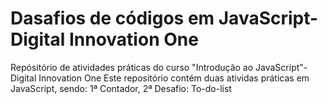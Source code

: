 # Dasafios de códigos em JavaScript- Digital Innovation One

Repósitório de atividades práticas do curso "Introdução ao JavaScript"- Digital Innovation One
Este repositório contém duas atividas práticas em JavaScript, sendo:
1ª Contador,
2ª Desafio: To-do-list
